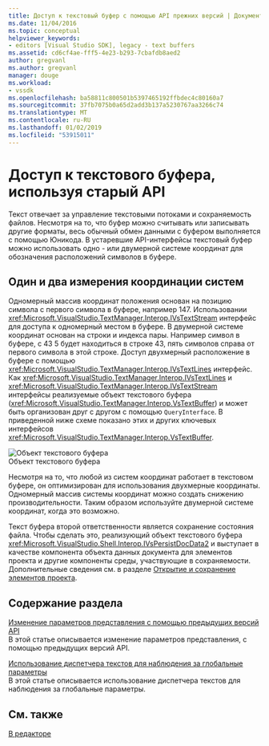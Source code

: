 ```yaml
---
title: Доступ к текстовый буфер с помощью API прежних версий | Документация Майкрософт
ms.date: 11/04/2016
ms.topic: conceptual
helpviewer_keywords:
- editors [Visual Studio SDK], legacy - text buffers
ms.assetid: cd6cf4ae-fff5-4e23-b293-7cbafdb8aed2
author: gregvanl
ms.author: gregvanl
manager: douge
ms.workload:
- vssdk
ms.openlocfilehash: ba58811c800501b5397465192ffbdec4c80160a7
ms.sourcegitcommit: 37fb7075b0a65d2add3b137a5230767aa3266c74
ms.translationtype: MT
ms.contentlocale: ru-RU
ms.lasthandoff: 01/02/2019
ms.locfileid: "53915011"
---
```

# <a name="access-the-text-buffer-by-using-the-legacy-api"></a>Доступ к текстового буфера, используя старый API
Текст отвечает за управление текстовыми потоками и сохраняемость файлов. Несмотря на то, что буфер можно считывать или записывать другие форматы, весь обычный обмен данными с буфером выполняется с помощью Юникода. В устаревшие API-интерфейсы текстовый буфер можно использовать одно - или двумерной системе координат для обозначения расположений символов в буфере.  
  
## <a name="one--and-two-dimension-coordinate-systems"></a>Один и два измерения координации систем  
 Одномерный массив координат положения основан на позицию символа с первого символа в буфере, например 147. Использовании <xref:Microsoft.VisualStudio.TextManager.Interop.IVsTextStream> интерфейс для доступа к одномерный местом в буфере. В двумерной системе координат основан на строки и индекса пары. Например символ в буфере, с 43 5 будет находиться в строке 43, пять символов справа от первого символа в этой строке. Доступ двухмерный расположение в буфере с помощью <xref:Microsoft.VisualStudio.TextManager.Interop.IVsTextLines> интерфейс. Как <xref:Microsoft.VisualStudio.TextManager.Interop.IVsTextLines> и <xref:Microsoft.VisualStudio.TextManager.Interop.IVsTextStream> интерфейсы реализуемые объект текстового буфера (<xref:Microsoft.VisualStudio.TextManager.Interop.VsTextBuffer>) и может быть организован друг с другом с помощью `QueryInterface`. В приведенной ниже схеме показано этих и других ключевых интерфейсов <xref:Microsoft.VisualStudio.TextManager.Interop.VsTextBuffer>.  
  
 ![Объект текстового буфера](../extensibility/media/vstextbuffer.gif "vsTextBuffer")  
Объект текстового буфера  
  
 Несмотря на то, что любой из систем координат работает в текстовом буфере, он оптимизирован для использования двухмерные координаты. Одномерный массив системы координат можно создать снижению производительности. Таким образом используйте двумерной системе координат, когда это возможно.  
  
 Текст буфера второй ответственности является сохранение состояния файла. Чтобы сделать это, реализующий объект текстового буфера <xref:Microsoft.VisualStudio.Shell.Interop.IVsPersistDocData2> и выступает в качестве компонента объекта данных документа для элементов проекта и другие компоненты среды, участвующие в сохраняемости. Дополнительные сведения см. в разделе [Открытие и сохранение элементов проекта](../extensibility/internals/opening-and-saving-project-items.md).  
  
## <a name="in-this-section"></a>Содержание раздела  
 [Изменение параметров представления с помощью предыдущих версий API](../extensibility/changing-view-settings-by-using-the-legacy-api.md)  
 В этой статье описывается изменение параметров представления, с помощью предыдущих версий API.  
  
 [Использование диспетчера текстов для наблюдения за глобальные параметры](../extensibility/using-the-text-manager-to-monitor-global-settings.md)  
 В этой статье описывается использование диспетчера текстов для наблюдения за глобальные параметры.  
  
## <a name="see-also"></a>См. также  
 [В редакторе](../extensibility/inside-the-core-editor.md)